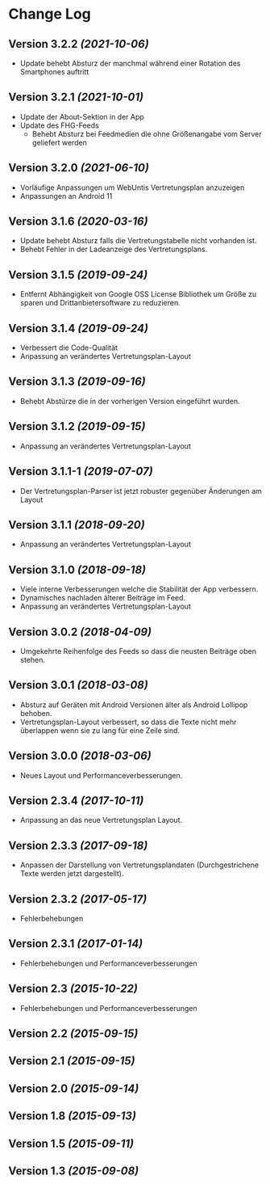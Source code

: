Change Log
==========

Version 3.2.2 *(2021-10-06)*
----------------------------
- Update behebt Absturz der manchmal während einer Rotation des Smartphones auftritt

Version 3.2.1 *(2021-10-01)*
----------------------------
- Update der About-Sektion in der App
- Update des FHG-Feeds
  - Behebt Absturz bei Feedmedien die ohne Größenangabe vom Server geliefert werden

Version 3.2.0 *(2021-06-10)*
----------------------------
- Vorläufige Anpassungen um WebUntis Vertretungsplan anzuzeigen
- Anpassungen an Android 11

Version 3.1.6 *(2020-03-16)*
----------------------------
- Update behebt Absturz falls die Vertretungstabelle nicht vorhanden ist.
- Behebt Fehler in der Ladeanzeige des Vertretungsplans.

Version 3.1.5 *(2019-09-24)*
----------------------------
- Entfernt Abhängigkeit von Google OSS License Bibliothek um Größe zu sparen und Drittanbietersoftware zu reduzieren.

Version 3.1.4 *(2019-09-24)*
----------------------------
- Verbessert die Code-Qualität
- Anpassung an verändertes Vertretungsplan-Layout

Version 3.1.3 *(2019-09-16)*
----------------------------
- Behebt Abstürze die in der vorherigen Version eingeführt wurden.

Version 3.1.2 *(2019-09-15)*
----------------------------
- Anpassung an verändertes Vertretungsplan-Layout

Version 3.1.1-1 *(2019-07-07)*
----------------------------
- Der Vertretungsplan-Parser ist jetzt robuster gegenüber Änderungen am Layout 

Version 3.1.1 *(2018-09-20)*
----------------------------
- Anpassung an verändertes Vertretungsplan-Layout

Version 3.1.0 *(2018-09-18)*
----------------------------
- Viele interne Verbesserungen welche die Stabilität der App verbessern.
- Dynamisches nachladen älterer Beiträge im Feed.
- Anpassung an verändertes Vertretungsplan-Layout

Version 3.0.2 *(2018-04-09)*
----------------------------
- Umgekehrte Reihenfolge des Feeds so dass die neusten Beiträge oben stehen.

Version 3.0.1 *(2018-03-08)*
----------------------------
- Absturz auf Geräten mit Android Versionen älter als Android Lollipop behoben.
- Vertretungsplan-Layout verbessert, so dass die Texte nicht mehr überlappen wenn sie zu lang für eine Zeile sind.

Version 3.0.0 *(2018-03-06)*
----------------------------
- Neues Layout und Performanceverbesserungen.

Version 2.3.4 *(2017-10-11)*
----------------------------
- Anpassung an das neue Vertretungsplan Layout.

Version 2.3.3 *(2017-09-18)*
----------------------------
- Anpassen der Darstellung von Vertretungsplandaten (Durchgestrichene Texte werden jetzt dargestellt).

Version 2.3.2 *(2017-05-17)*
----------------------------
- Fehlerbehebungen

Version 2.3.1 *(2017-01-14)*
----------------------------
- Fehlerbehebungen und Performanceverbesserungen

Version 2.3 *(2015-10-22)*
----------------------------
- Fehlerbehebungen und Performanceverbesserungen

Version 2.2 *(2015-09-15)*
----------------------------

Version 2.1 *(2015-09-15)*
----------------------------

Version 2.0 *(2015-09-14)*
----------------------------

Version 1.8 *(2015-09-13)*
----------------------------

Version 1.5 *(2015-09-11)*
----------------------------

Version 1.3 *(2015-09-08)*
----------------------------